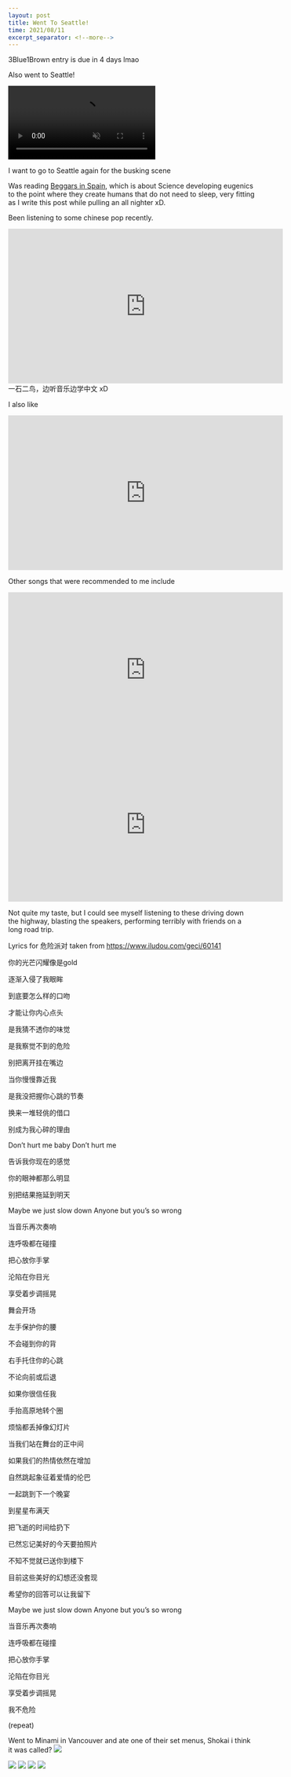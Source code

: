 ```yaml
---
layout: post
title: Went To Seattle!
time: 2021/08/11
excerpt_separator: <!--more-->
---
```


3Blue1Brown entry is due in 4 days lmao

Also went to Seattle!

<video controls loop autoplay muted>
<source src="{{site.baseurl}}/assets/Videos/seattle_busker.mp4" type="video/mp4">
</video>

I want to go to Seattle again for the busking scene

Was reading <a href="https://en.wikipedia.org/wiki/Beggars_in_Spain">Beggars in Spain</a>, which is about Science developing eugenics to the point where they create humans that do not need to sleep, very fitting as I write this post while pulling an all nighter xD.

<!--more-->


Been listening to some chinese pop recently. 

<iframe width="560" height="315" src="https://www.youtube.com/embed/xEifHCxChyE" title="YouTube video player" frameborder="0" allow="accelerometer; autoplay; clipboard-write; encrypted-media; gyroscope; picture-in-picture" allowfullscreen></iframe>
一石二鸟，边听音乐边学中文 xD


I also like 
<iframe width="560" height="315" src="https://www.youtube.com/embed/W7de3OERc_o" title="YouTube video player" frameborder="0" allow="accelerometer; autoplay; clipboard-write; encrypted-media; gyroscope; picture-in-picture" allowfullscreen></iframe>

Other songs that were recommended to me include 
<iframe width="560" height="315" src="https://www.youtube.com/embed/eNJ8t-ZpqF4" title="YouTube video player" frameborder="0" allow="accelerometer; autoplay; clipboard-write; encrypted-media; gyroscope; picture-in-picture" allowfullscreen></iframe>

<iframe width="560" height="315" src="https://www.youtube.com/embed/dvSZQ4oMHGM" title="YouTube video player" frameborder="0" allow="accelerometer; autoplay; clipboard-write; encrypted-media; gyroscope; picture-in-picture" allowfullscreen></iframe>

Not quite my taste, but I could see myself listening to these driving down the highway, blasting the speakers, performing terribly with friends on a long road trip. 

Lyrics for 危险派对 taken from https://www.iludou.com/geci/60141

你的光芒闪耀像是gold 


逐渐入侵了我眼眸 


到底要怎么样的口吻 


才能让你内心点头 

是我猜不透你的味觉 


是我察觉不到的危险 


别把离开挂在嘴边 


当你慢慢靠近我

是我没把握你心跳的节奏 


换来一堆轻佻的借口 


别成为我心碎的理由 


Don’t hurt me baby Don’t hurt me 


告诉我你现在的感觉 


你的眼神都那么明显 


别把结果拖延到明天

Maybe we just slow down Anyone but you’s so wrong 


当音乐再次奏响 


连呼吸都在碰撞 


把心放你手掌 


沦陷在你目光 


享受着步调摇晃 


舞会开场


左手保护你的腰 


不会碰到你的背 


右手托住你的心跳 


不论向前或后退 


如果你很信任我 


手抬高原地转个圈 


烦恼都丢掉像幻灯片 


当我们站在舞台的正中间 


如果我们的热情依然在增加 


自然跳起象征着爱情的伦巴 


一起跳到下一个晚宴 


到星星布满天 


把飞逝的时间给扔下 


已然忘记美好的今天要拍照片 


不知不觉就已送你到楼下 


目前这些美好的幻想还没套现 


希望你的回答可以让我留下

Maybe we just slow down Anyone but you’s so wrong 


当音乐再次奏响 


连呼吸都在碰撞 


把心放你手掌 


沦陷在你目光 


享受着步调摇晃 


我不危险

(repeat)

Went to Minami in Vancouver and ate one of their set menus, Shokai i think it was called?
<img src="{{site.baseurl}}/assets/Images/sushi/sushi_1.jpg">
<!--more-->
<img src="{{site.baseurl}}/assets/Images/sushi/sushi_2.jpg">
<img src="{{site.baseurl}}/assets/Images/sushi/sushi_3.jpg">
<img src="{{site.baseurl}}/assets/Images/sushi/sushi_4.jpg">
<img src="{{site.baseurl}}/assets/Images/sushi/sushi_5.jpg">

